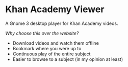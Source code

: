 Khan Academy Viewer
=================

A Gnome 3 desktop player for Khan Academy videos.

<i>Why choose this over the website?</i>
<ul>
<li>Download videos and watch them offline</li>
<li>Bookmark where you were up to</li>
<li>Continuous play of the entire subject</li>
<li>Easier to browse to a subject (in my opinion at least)</li>
</ul>



